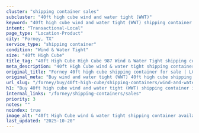 ```yaml
---
cluster: "shipping container sales"
subcluster: "40ft high cube wind and water tight (WWT)"
keyword: "40ft high cube wind and water tight (WWT) shipping container for sale Forney, TX"
intent: "Transactional-Local"
page_type: "Location-Product"
city: "Forney, TX"
service_type: "shipping container"
condition: "Wind & Water Tight"
size: "40ft High Cube"
title_tag: "40ft High Cube High Cube 987 Wind & Water Tight shipping container Sales in Forney | LC Container"
meta_description: "40ft High Cube wind & water tight shipping container sales in Forney. High cube containers with extra height. Fast delivery, competitive pricing. Serving shipping containers area. Quote ID: X18. Call (214) 524-4168 for your free quote today."
original_title: "Forney 40ft high cube shipping container for sale | LC"
original_meta: "Buy wind and water tight (WWT) 40ft high cube shipping container sale with local delivery in Forney, TX. LC Container — local Since 2003. Request a fast quote today."
url_slug: "/forney/buy/40ft-high-cube/shipping-containers/wind-and-water-tight-wwt"
h1: "Buy 40ft high cube wind and water tight (WWT) shipping container in Forney"
internal_links: "/forney/shipping-containers/sales"
priority: 3
notes: ""
noindex: true
image_alt: "40ft High Cube wind & water tight shipping container available for delivery in Forney"
last_updated: "2025-10-20"
---
```


<!-- TODO: Add unique city/inventory copy, images, and internal links here. -->
